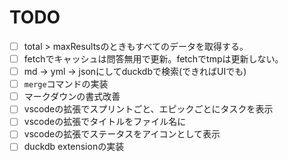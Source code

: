 # TODO

- [ ] total > maxResultsのときもすべてのデータを取得する。
- [ ] fetchでキャッシュは問答無用で更新。fetchでtmpは更新しない。
- [ ] md -> yml -> jsonにしてduckdbで検索(できればUIでも)
- [ ] `merge`コマンドの実装
- [ ] マークダウンの書式改善
- [ ] vscodeの拡張でスプリントごと、エピックごとにタスクを表示
- [ ] vscodeの拡張でタイトルをファイル名に
- [ ] vscodeの拡張でステータスをアイコンとして表示
- [ ] duckdb extensionの実装
